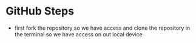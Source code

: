 # GitHub Steps

- first fork the repository so we have access and clone the repository in the terminal so we have access on out local device